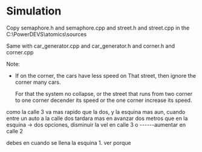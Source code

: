 Simulation
==========
Copy semaphore.h and semaphore.cpp and street.h and street.cpp in the C:\PowerDEVS\atomics\sources

Same with car_generator.cpp and car_generator.h and corner.h and corner.cpp

Note:
- If on the corner, the cars have less speed on That street, 
  then ignore the corner many cars.

  For that the system no collapse, or the street that runs from two corner to one corner decender its 
  speed or the one corner increase its speed.


como la calle 3 va mas rapido que la dos, y la esquina mas aun, cuando entre un auto a la calle dos tardara mas en avanzar 
dos metros que en la esquina -> dos opciones, disminuir la vel en calle 3 o ------aumentar en calle 2



debes en cuando se llena la esquina 1. ver porque